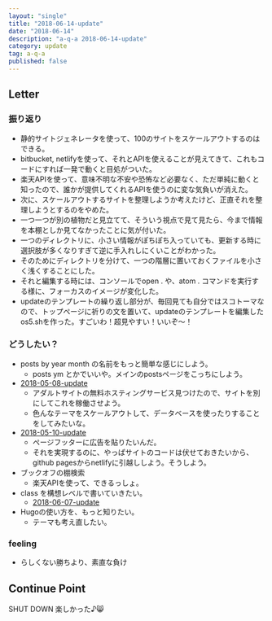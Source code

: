 ```yaml
---
layout: "single"
title: "2018-06-14-update"
date: "2018-06-14"
description: "a-q-a 2018-06-14-update"
category: update
tag: a-q-a
published: false
---
```


## Letter
### 振り返り
- 静的サイトジェネレータを使って、100のサイトをスケールアウトするのはできる。
- bitbucket, netlifyを使って、それとAPIを使えることが見えてきて、これもコードにすれば一発で動くと目処がついた。
- 楽天APIを使って、意味不明な不安や恐怖など必要なく、ただ単純に動くと知ったので、誰かが提供してくれるAPIを使うのに変な気負いが消えた。
- 次に、スケールアウトするサイトを整理しようか考えたけど、正直それを整理しようとするのをやめた。
- 一つ一つが別の植物だと見立てて、そういう視点で見て見たら、今まで情報を本棚としか見てなかったことに気が付いた。
- 一つのディレクトリに、小さい情報がぽちぽち入っていても、更新する時に選択肢が多くなりすぎて逆に手入れしにくいことがわかった。
- そのためにディレクトリを分けて、一つの階層に置いておくファイルを小さく浅くすることにした。
- それと編集する時には、コンソールでopen . や、atom . コマンドを実行する様に、フォーカスのイメージが変化した。
- updateのテンプレートの繰り返し部分が、毎回見ても自分ではスコトーマなので、トップページに祈りの文を置いて、updateのテンプレートを編集したos5.shを作った。すごいわ！超見やすい！いいぞ〜！


### どうしたい？
- posts by year month の名前をもっと簡単な感じにしよう。
  - posts ym とかでいいや。メインのpostsページをこっちにしよう。
- [2018-05-08-update](/update/2018-05-08-update/)
  - アダルトサイトの無料ホスティングサービス見つけたので、サイトを別にしてこれを稼働させよう。
  - 色んなテーマをスケールアウトして、データベースを使ったりすることをしてみたいな。
- [2018-05-10-update](/update/2018-05-10-update/)
  - ページフッターに広告を貼りたいんだ。
  - それを実現するのに、やっぱサイトのコードは伏せておきたいから、github pagesからnetlifyに引越ししよう。そうしよう。
- ブックオフの棚検索
  - 楽天APIを使って、できるっしょ。
- class を構想レベルで書いていきたい。
  - [2018-06-07-update](/update/2018-06-07-update/)
- Hugoの使い方を、もっと知りたい。
  - テーマも考え直したい。

### feeling
- らしくない勝ちより、素直な負け
## Continue Point

SHUT DOWN
楽しかった♪:smile_cat:
